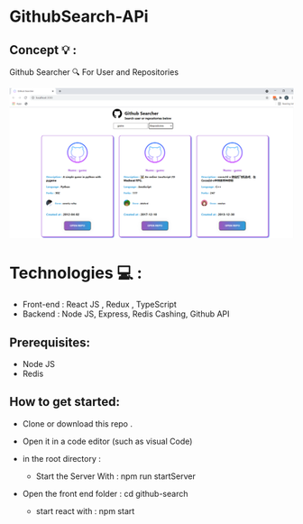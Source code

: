 # GithubSearch-APi

## Concept 💡 :
Github Searcher 🔍 For User and Repositories 

<img src= "github-search/src/images/demo.png" width = "1300">


# Technologies 💻 :
* Front-end : React JS , Redux , TypeScript
* Backend : Node JS, Express, Redis Cashing, Github API

## Prerequisites:
 * Node JS
 * Redis

## How to get started:
- Clone or download this repo .
- Open it in a code editor (such as visual Code) 
- in the root directory : 

    * Start the Server With :   npm run startServer

- Open the front end folder : cd github-search 
    * start react with : npm start 
